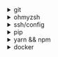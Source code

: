 <details>
  <summary>
    git
  </summary>

##### public key
``` shell
git config --global user.name ""
git config --global user.email ""
ssh-keygen -t rsa -b 4096 -C ""
```

##### git config
``` shell
git config --global http.https://github.com.proxy socks5://127.0.0.1:1080
git config --global https.https://github.com.proxy socks5://127.0.0.1:1080

or

# ~/.gitconfig
[http "https://github.com"]
proxy = socks5://127.0.0.1:1080
postBuffer = 524288000
[https "https://github.com"]
proxy = socks5://127.0.0.1:1080
postBuffer = 524288000


13.229.188.59   github.com 
75.126.215.88   github.global.ssl.fastly.Net 

```
</details>



<details>
  <summary>
    ohmyzsh
  </summary>

```sh
# 分步安装
sh -c "$(curl -fsSL https://raw.githubusercontent.com/ohmyzsh/ohmyzsh/master/tools/install.sh)"

themes:
git clone --depth=1 https://github.com/romkatv/powerlevel10k.git ~/.oh-my-zsh/custom/themes/powerlevel10k

plgins:
git clone git://github.com/zsh-users/zsh-autosuggestions ~/.oh-my-zsh/plugins/zsh-autosuggestions
git clone https://github.com/zsh-users/zsh-syntax-highlighting.git ~/.oh-my-zsh/plugins/zsh-syntax-highlighting

# 一键安装
sh <(curl -fsSL https://raw.githubusercontent.com/formateddd/questions/master/environment/zshrc_install.sh)

```
</details>

<details>
  <summary>
    ssh/config
  </summary>

```sh
Host virtual
    HostName xxx
    User xxx
    IdentitiesOnly yes
    IdentityFile ~/.ssh/id_rsa
    ServerAliveInterval 120
# ssh-copy-id -i ~/.ssh/id_rsa.pub virtual
# ssh -D 1082 -f -C -q -N xx
```
</details>

<details>
  <summary>
    pip
  </summary>

```sh
sudo pip install virtualenv
virtualenv -p /usr/bin/python3.7 ~/.virtualenv/py3
# pip freeze > requirements.txt
```

##### pip.conf
```sh
# 直接用国内源安装
pip install web.py -i http://pypi.douban.com/simple --trusted-host pypi.douban.com
```

##### 修改配置文件：
```sh
# 清华源
pip config set global.index-url https://pypi.tuna.tsinghua.edu.cn/simple
# 阿里源
pip config set global.index-url https://mirrors.aliyun.com/pypi/simple/
# 腾讯源
pip config set global.index-url http://mirrors.cloud.tencent.com/pypi/simple
# 豆瓣源
pip config set global.index-url http://pypi.douban.com/simple/

or

# linux:`~/.pip/pip.conf`
# windows:`%HOMEPATH%\pip\pip.ini）`
[global]
index-url = http://mirrors.aliyun.com/pypi/simple/
[install]
trusted-host=mirrors.aliyun.com
```

##### error: locale.Error: unsupported locale setting
```sh
export LC_ALL=C
```
</details>


<details>
  <summary>
    yarn && npm
  </summary>

```sh
yarn config set registry 'https://registry.npm.taobao.org'
yarn config get registry

yarn global add yrm
yrm ls
yrm use taobao
yrm test

npm config set registry https://registry.npm.taobao.org
npm config get registry
```

</details>

<details>
  <summary>
    docker
  </summary>
  
#### install
```sh
wget -qO- https://get.docker.com/ | sh

sudo usermod -aG docker $USER
```

#### config path: /etc/docker/daemon.json

```sh
{
  "registry-mirrors": ["http://hub-mirror.c.163.com"]
}
```

```sh
docker run -it -v /var/run/docker.sock:/var/run/docker.sock -v /tmp:/.config/jesseduffield/lazydocker lazyteam/lazydocker
```
</details>

